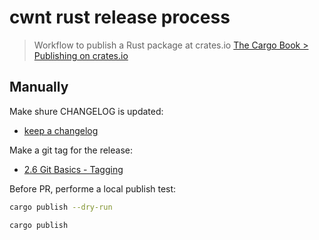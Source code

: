 # cwnt rust release process

> Workflow to publish a Rust package at crates.io
> [The Cargo Book > Publishing on crates.io](https://doc.rust-lang.org/cargo/reference/publishing.html)

<!-- toc -->

## Manually

Make shure CHANGELOG is updated:

- [keep a changelog](https://keepachangelog.com/en/1.0.0/) 

Make a git tag for the release:

- [2.6 Git Basics - Tagging](https://git-scm.com/book/en/v2/Git-Basics-Tagging) 

Before PR, performe a local publish test:

```sh
cargo publish --dry-run
```

```sh
cargo publish
```
